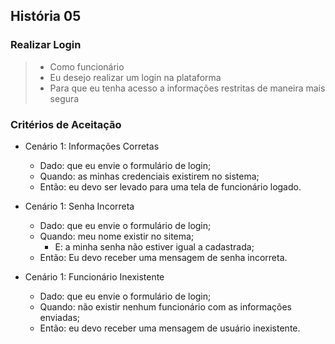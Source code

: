 ## História 05

### Realizar Login

> - Como funcionário
> - Eu desejo realizar um login na plataforma
> - Para que eu tenha acesso a informações restritas de maneira mais segura

### Critérios de Aceitação
- Cenário 1: Informações Corretas
  - Dado: que eu envie o formulário de login;
  - Quando: as minhas credenciais existirem no sistema;
  - Então: eu devo ser levado para uma tela de funcionário logado.

- Cenário 1: Senha Incorreta
  - Dado: que eu envie o formulário de login;
  - Quando: meu nome existir no sitema;
    - E: a minha senha não estiver igual a cadastrada;
  - Então: Eu devo receber uma mensagem de senha incorreta.

- Cenário 1: Funcionário Inexistente
  - Dado: que eu envie o formulário de login;
  - Quando: não existir nenhum funcionário com as informações enviadas;
  - Então: eu devo receber uma mensagem de usuário inexistente.